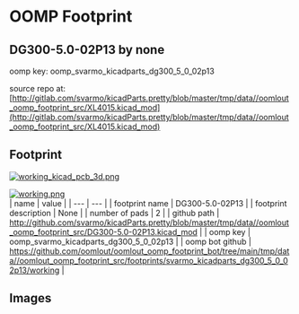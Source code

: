 # OOMP Footprint  
## DG300-5.0-02P13  by none  
  
oomp key: oomp_svarmo_kicadparts_dg300_5_0_02p13  
  
source repo at: [http://gitlab.com/svarmo/kicadParts.pretty/blob/master/tmp/data//oomlout_oomp_footprint_src/XL4015.kicad_mod](http://gitlab.com/svarmo/kicadParts.pretty/blob/master/tmp/data//oomlout_oomp_footprint_src/XL4015.kicad_mod)  
## Footprint  
  
[![working_kicad_pcb_3d.png](working_kicad_pcb_3d_600.png)](working_kicad_pcb_3d.png)  
  
[![working.png](working_600.png)](working.png)  
| name | value | 
| --- | --- | 
| footprint name | DG300-5.0-02P13 | 
| footprint description | None | 
| number of pads | 2 | 
| github path | http://github.com/svarmo/kicadParts.pretty/blob/master/tmp/data//oomlout_oomp_footprint_src/DG300-5.0-02P13.kicad_mod | 
| oomp key | oomp_svarmo_kicadparts_dg300_5_0_02p13 | 
| oomp bot github | https://github.com/oomlout/oomlout_oomp_footprint_bot/tree/main/tmp/data//oomlout_oomp_footprint_src/footprints/svarmo_kicadparts_dg300_5_0_02p13/working | 
## Images  
